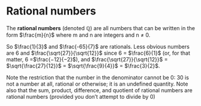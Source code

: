 # Rational numbers
The **rational numbers** (denoted $\mathbb{Q}$) are all numbers that can be written in the form $\frac{m}{n}$ where m and n are integers and n $\neq$ 0. 

So $\frac{1}{3}$ and $\frac{-65}{7}$ are rationals. Less obvious numbers are 6 and $\frac{\sqrt{27}}{\sqrt{12}}$ since 6 = $\frac{6}{1}$ (or, for that matter, 6 =$\frac{−12}{−2}$), and $\frac{\sqrt{27}}{\sqrt{12}}$ = $\sqrt{\frac{27}{12}}$ = $\sqrt{\frac{9}{4}}$ = $\frac{3}{2}$. 

Note the restriction that the number in the denominator cannot be 0: 30 is not a number at all, rational or otherwise; it is an undefined quantity. Note also that the sum, product, difference, and quotient of rational numbers are rational numbers (provided you don’t attempt to divide by 0)